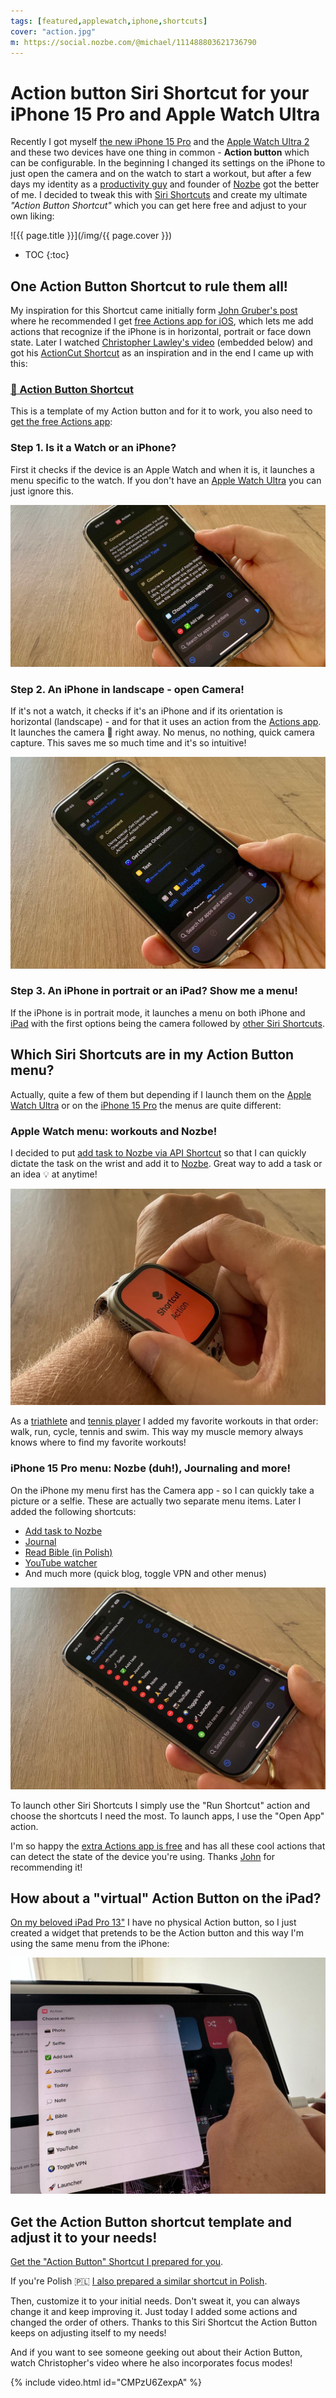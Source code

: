 ```yaml
---
tags: [featured,applewatch,iphone,shortcuts]
cover: "action.jpg"
m: https://social.nozbe.com/@michael/111488803621736790
---
```


# Action button Siri Shortcut for your iPhone 15 Pro and Apple Watch Ultra

Recently I got myself [the new iPhone 15 Pro](/iphone15/) and the [Apple Watch Ultra 2](/ultra/) and these two devices have one thing in common - **Action button** which can be configurable. In the beginning I changed its settings on the iPhone to just open the camera and on the watch to start a workout, but after a few days my identity as a [productivity guy](/productivity/) and founder of [Nozbe](/nozbe/) got the better of me. I decided to tweak this with [Siri Shortcuts](/shortcuts) and create my ultimate *"Action Button Shortcut"* which you can get here free and adjust to your own liking:

<!--More-->

![{{ page.title }}](/img/{{ page.cover }})

* TOC
{:toc}

## One Action Button Shortcut to rule them all!

My inspiration for this Shortcut came initially form [John Gruber's post][df] where he recommended I get [free Actions app for iOS][da], which lets me add actions that recognize if the iPhone is in horizontal, portrait or face down state. Later I watched [Christopher Lawley's video][cv] (embedded below) and got his [ActionCut Shortcut][cs] as an inspiration and in the end I came up with this:

### [🔗 Action Button Shortcut][a]

This is a template of my Action button and for it to work, you also need to [get the free Actions app][da]:

### Step 1. Is it a Watch or an iPhone?

First it checks if the device is an Apple Watch and when it is, it launches a menu specific to the watch. If you don't have an [Apple Watch Ultra](/ultra) you can just ignore this.

![{{ page.title }} device](/img/action-device.jpg)

### Step 2. An iPhone in landscape - open Camera!

If it's not a watch, it checks if it's an iPhone and if its orientation is horizontal (landscape) - and for that it uses an action from the [Actions app][da]. It launches the camera 📸 right away. No menus, no nothing, quick camera capture. This saves me so much time and it's so intuitive!

![{{ page.title }} photo](/img/action-photo.jpg)

### Step 3. An iPhone in portrait or an iPad? Show me a menu!

If the iPhone is in portrait mode, it launches a menu on both iPhone and [iPad](/ipadonly) with the first options being the camera followed by [other Siri Shortcuts](/shortcuts).

## Which Siri Shortcuts are in my Action Button menu?

Actually, quite a few of them but depending if I launch them on the [Apple Watch Ultra](/ultra) or on the [iPhone 15 Pro](/iphone15) the menus are quite different:

### Apple Watch menu: workouts and Nozbe!

I decided to put [add task to Nozbe via API Shortcut][na] so that I can quickly dictate the task on the wrist and add it to [Nozbe][n]. Great way to add a task or an idea 💡 at anytime!

![{{ page.title }} watch](/img/action-watch.jpg)

As a [triathlete](/tri15/) and [tennis player](/tennis/) I added my favorite workouts in that order: walk, run, cycle, tennis and swim. This way my muscle memory always knows where to find my favorite workouts!

### iPhone 15 Pro menu: Nozbe (duh!), Journaling and more!

On the iPhone my menu first has the Camera app - so I can quickly take a picture or a selfie. These are actually two separate menu items. Later I added the following shortcuts:

- [Add task to Nozbe][na]
- [Journal](/journal/)
- [Read Bible (in Polish)](/pl/czytanie)
- [YouTube watcher](/youtube/)
- And much more (quick blog, toggle VPN and other menus)

![{{ page.title }} iphone](/img/action-iphone.jpg)

To launch other Siri Shortcuts I simply use the "Run Shortcut" action and choose the shortcuts I need the most. To launch apps, I use the "Open App" action.

I'm so happy the [extra Actions app is free][da] and has all these cool actions that can detect the state of the device you're using. Thanks [John][df] for recommending it!

## How about a "virtual" Action Button on the iPad?

[On my beloved iPad Pro 13"](/ipadv) I have no physical Action button, so I just created a widget that pretends to be the Action button and this way I'm using the same menu from the iPhone:

![{{ page.title }} ipad](/img/action-ipad.jpg)

## Get the Action Button shortcut template and adjust it to your needs!

[Get the "Action Button" Shortcut I prepared for you][a].

If you're Polish 🇵🇱 [I also prepared a similar shortcut in Polish](/pl/action/).

Then, customize it to your initial needs. Don't sweat it, you can always change it and keep improving it. Just today I added some actions and changed the order of others. Thanks to this Siri Shortcut the Action Button keeps on adjusting itself to my needs!

And if you want to see someone geeking out about their Action Button, watch Christopher's video where he also incorporates focus modes!

{% include video.html id="CMPzU6ZexpA" %}

[na]: /nozbe-add/
[a]: https://www.icloud.com/shortcuts/01c0c65978824c229a607d564a937b39
[cv]: https://youtube.com/watch?v=CMPzU6ZexpA
[cs]: https://www.icloud.com/shortcuts/a8fe20dbfd09475aa4afd0fdacc7b3c1
[df]: https://daringfireball.net/linked/2023/09/22/current-action-button-shortcut
[da]: https://apps.apple.com/us/app/actions/id1586435171

[n]: https://michael.gratis/nozbe
[np]: https://michael.gratis/nozbepersonal